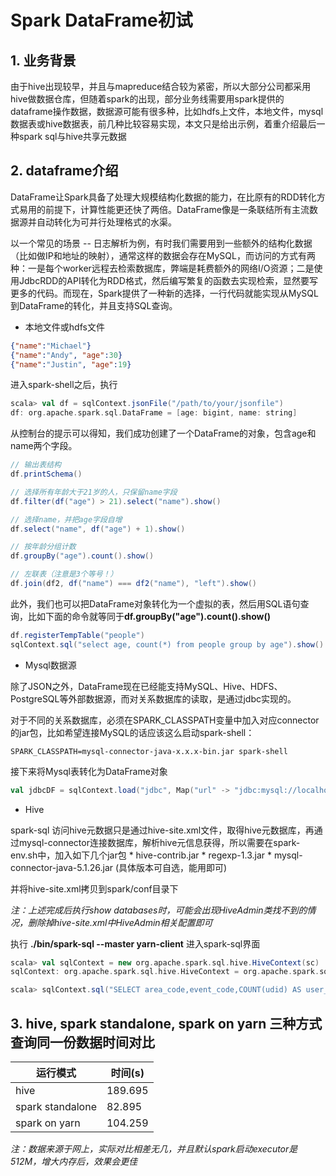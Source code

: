# Spark DataFrame初试

## 1. 业务背景

由于hive出现较早，并且与mapreduce结合较为紧密，所以大部分公司都采用hive做数据仓库，但随着spark的出现，部分业务线需要用spark提供的dataframe操作数据，数据源可能有很多种，比如hdfs上文件，本地文件，mysql数据表或hive数据表，前几种比较容易实现，本文只是给出示例，着重介绍最后一种spark sql与hive共享元数据

## 2. dataframe介绍

DataFrame让Spark具备了处理大规模结构化数据的能力，在比原有的RDD转化方式易用的前提下，计算性能更还快了两倍。DataFrame像是一条联结所有主流数据源并自动转化为可并行处理格式的水渠。

以一个常见的场景 -- 日志解析为例，有时我们需要用到一些额外的结构化数据（比如做IP和地址的映射），通常这样的数据会存在MySQL，而访问的方式有两种：一是每个worker远程去检索数据库，弊端是耗费额外的网络I/O资源；二是使用JdbcRDD的API转化为RDD格式，然后编写繁复的函数去实现检索，显然要写更多的代码。而现在，Spark提供了一种新的选择，一行代码就能实现从MySQL到DataFrame的转化，并且支持SQL查询。

* 本地文件或hdfs文件

```json
{"name":"Michael"}
{"name":"Andy", "age":30}
{"name":"Justin", "age":19}
```
进入spark-shell之后，执行

```scala
scala> val df = sqlContext.jsonFile("/path/to/your/jsonfile")
df: org.apache.spark.sql.DataFrame = [age: bigint, name: string]
```
从控制台的提示可以得知，我们成功创建了一个DataFrame的对象，包含age和name两个字段。

```scala
// 输出表结构
df.printSchema()

// 选择所有年龄大于21岁的人，只保留name字段
df.filter(df("age") > 21).select("name").show()

// 选择name，并把age字段自增
df.select("name", df("age") + 1).show()

// 按年龄分组计数
df.groupBy("age").count().show()

// 左联表（注意是3个等号！）
df.join(df2, df("name") === df2("name"), "left").show()
```

此外，我们也可以把DataFrame对象转化为一个虚拟的表，然后用SQL语句查询，比如下面的命令就等同于**df.groupBy("age").count().show()**

```scala
df.registerTempTable("people")
sqlContext.sql("select age, count(*) from people group by age").show()
```

* Mysql数据源

除了JSON之外，DataFrame现在已经能支持MySQL、Hive、HDFS、PostgreSQL等外部数据源，而对关系数据库的读取，是通过jdbc实现的。

对于不同的关系数据库，必须在SPARK_CLASSPATH变量中加入对应connector的jar包，比如希望连接MySQL的话应该这么启动spark-shell：

```shell
SPARK_CLASSPATH=mysql-connector-java-x.x.x-bin.jar spark-shell
```

接下来将Mysql表转化为DataFrame对象

```scala
val jdbcDF = sqlContext.load("jdbc", Map("url" -> "jdbc:mysql://localhost:3306/your_database?user=your_user&password=your_password", "dbtable" -> "your_table"))
```

* Hive

spark-sql 访问hive元数据只是通过hive-site.xml文件，取得hive元数据库，再通过mysql-connector连接数据库，解析hive元信息获得，所以需要在spark-env.sh中，加入如下几个jar包
	* hive-contrib.jar
	* regexp-1.3.jar
	* mysql-connector-java-5.1.26.jar (具体版本可自选，能用即可)

并将hive-site.xml拷贝到spark/conf目录下

*注：上述完成后执行show databases时，可能会出现HiveAdmin类找不到的情况，删除掉hive-site.xml中HiveAdmin相关配置即可*

执行 **./bin/spark-sql --master yarn-client** 进入spark-sql界面

```scala
scala> val sqlContext = new org.apache.spark.sql.hive.HiveContext(sc)
sqlContext: org.apache.spark.sql.hive.HiveContext = org.apache.spark.sql.hive.HiveContext@6dcc664b

scala> sqlContext.sql("SELECT area_code,event_code,COUNT(udid) AS user_cnt FROM event_db.user_event WHERE create_date='2015-05-11' GROUP BY area_code,event_code LIMIT 10").collect().foreach(println)
```

## 3. hive, spark standalone, spark on yarn 三种方式查询同一份数据时间对比

运行模式 | 时间(s)
--------- | -------------
hive | 189.695
spark standalone | 82.895
spark on yarn | 104.259

*注：数据来源于网上，实际对比相差无几，并且默认spark启动executor是512M，增大内存后，效果会更佳*



